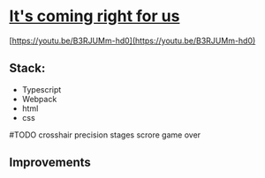# [It's coming right for us](https://github.com/domi7777/mini-games/tree/master/its-coming-right-for-us/dist)

[https://youtu.be/B3RJUMm-hd0](https://youtu.be/B3RJUMm-hd0)

## Stack:
- Typescript
- Webpack
- html
- css

#TODO
crosshair precision
stages
scrore
game over


## Improvements

